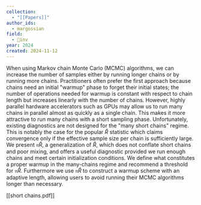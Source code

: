 ```yaml
---
collection:
  - "[[Papers]]"
author_ids:
  - margossian
field:
  - 🐢inv
year: 2024
created: 2024-11-12
---
```


When using Markov chain Monte Carlo (MCMC) algorithms, we can increase the number of samples either by running longer chains or by running more chains. Practitioners often prefer the first approach because chains need an initial "warmup" phase to forget their initial states; the number of operations needed for warmup is constant with respect to chain length but increases linearly with the number of chains. However, highly parallel hardware accelerators such as GPUs may allow us to run many chains in parallel almost as quickly as a single chain. This makes it more attractive to run many chains with a short sampling phase. Unfortunately, existing diagnostics are not designed for the "many short chains" regime. This is notably the case for the popular $\hat{R}$ statistic which claims convergence only if the effective sample size per chain is sufficiently large. We present $\mathfrak{n} \hat{R}$, a generalization of $\hat{R}$, which does not conflate short chains and poor mixing, and offers a useful diagnostic provided we run enough chains and meet certain initialization conditions. We define what constitutes a proper warmup in the many-chains regime and recommend a threshold for $\mathfrak{n} \hat{R}$. Furthermore we use $\mathfrak{n} \hat{R}$ to construct a warmup scheme with an adaptive length, allowing users to avoid running their MCMC algorithms longer than necessary.

[[short chains.pdf]]